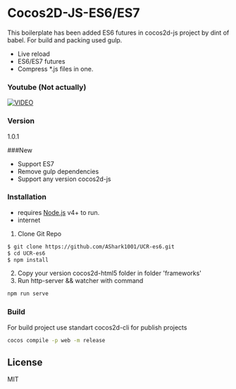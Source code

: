 # Cocos2D-JS-ES6/ES7

This boilerplate has been added ES6 futures in cocos2d-js project by dint of babel. For build and packing used gulp.

- Live reload
- ES6/ES7 futures
- Compress *.js files in one.

### Youtube (Not actually)
[![VIDEO](https://img.youtube.com/vi/CowHp3VW9TU/0.jpg)](https://www.youtube.com/watch?v=CowHp3VW9TU)

### Version
1.0.1

###New
- Support ES7
- Remove gulp dependencies
- Support any version cocos2d-js

### Installation
 - requires [Node.js](https://nodejs.org/) v4+ to run.
 - internet

1. Clone Git Repo
```sh
$ git clone https://github.com/AShark1001/UCR-es6.git
$ cd UCR-es6
$ npm install
```
2. Copy your version cocos2d-html5 folder in folder 'frameworks'
3. Run http-server && watcher with command
```sh
npm run serve
```


### Build
For build project use standart cocos2d-cli for publish projects
```sh
cocos compile -p web -m release
```

License
----

MIT
